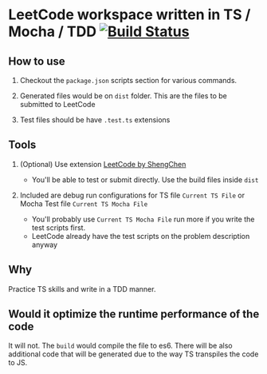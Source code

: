# LeetCode workspace written in TS / Mocha / TDD [![Build Status](https://travis-ci.org/mjmaix/leetcode.svg?branch=master)](https://travis-ci.org/mjmaix/leetcode)

## How to use

1. Checkout the `package.json` scripts section for various commands.

2. Generated files would be on `dist` folder. This are the files to be submitted to LeetCode

3. Test files should be have `.test.ts` extensions


## Tools

1. (Optional) Use extension [LeetCode by ShengChen](https://marketplace.visualstudio.com/items?itemName=shengchen.vscode-leetcode)

   * You'll be able to test or submit directly. Use the build files inside `dist`

1. Included are debug run configurations for TS file `Current TS File` or Mocha Test file `Current TS Mocha File`

   * You'll probably use `Current TS Mocha File` run more if you write the test scripts first.
   * LeetCode already have the test scripts on the problem description anyway

## Why

Practice TS skills and write in a TDD manner.

## Would it optimize the runtime performance of the code

It will not. The `build` would compile the file to es6. There will be also additional code that will be generated due to the way TS transpiles the code to JS.